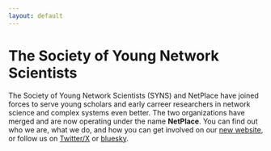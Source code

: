 ```yaml
---
layout: default
---
```


# The Society of Young Network Scientists

The Society of Young Network Scientists (SYNS) and NetPlace have joined forces to serve young scholars and early carreer researchers in network science and complex systems even better. The two organizations have merged and are now operating under the name **NetPlace**. You can find out who we are, what we do, and how you can get involved on our [new website](https://sites.google.com/view/netplace), or follow us on [Twitter/X](https://x.com/netplace_semi) or [bluesky](https://bsky.app/profile/netplace.bsky.social).